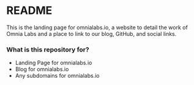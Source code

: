 # README #

This is the landing page for omnialabs.io, a website to detail the work of Omnia Labs and a place to link to our blog, GitHub, and social links.

### What is this repository for? ###

* Landing Page for omnialabs.io
* Blog for omnialabs.io
* Any subdomains for omnialabs.io
